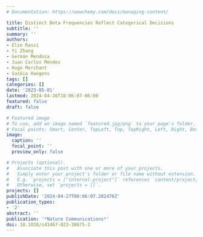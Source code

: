 ```yaml
---
# Documentation: https://wowchemy.com/docs/managing-content/

title: Distinct Beta Frequencies Reflect Categorical Decisions
subtitle: ''
summary: ''
authors:
- Elie Rassi
- Yi Zhang
- Germán Mendoza
- Juan Carlos Méndez
- Hugo Merchant
- Saskia Haegens
tags: []
categories: []
date: '2023-05-01'
lastmod: 2024-04-26T18:06:07-06:00
featured: false
draft: false

# Featured image
# To use, add an image named `featured.jpg/png` to your page's folder.
# Focal points: Smart, Center, TopLeft, Top, TopRight, Left, Right, BottomLeft, Bottom, BottomRight.
image:
  caption: ''
  focal_point: ''
  preview_only: false

# Projects (optional).
#   Associate this post with one or more of your projects.
#   Simply enter your project's folder or file name without extension.
#   E.g. `projects = ["internal-project"]` references `content/project/deep-learning/index.md`.
#   Otherwise, set `projects = []`.
projects: []
publishDate: '2024-04-27T00:06:07.202476Z'
publication_types:
- '2'
abstract: ''
publication: '*Nature Communications*'
doi: 10.1038/s41467-023-38675-3
---
```

